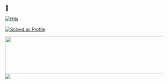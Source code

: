 ### 👋

[![Hits](https://hits.seeyoufarm.com/api/count/incr/badge.svg?url=https%3A%2F%2Fgithub.com%2Flright-psw&count_bg=%23C3E9A5&title_bg=%23518628&icon=&icon_color=%23E7E7E7&title=hits&edge_flat=false)](https://hits.seeyoufarm.com)
<br/>
<br/> 
[![Solved.ac Profile](http://mazassumnida.wtf/api/v2/generate_badge?boj=pkp20007)](https://solved.ac/pkp20007/)

<a href="https://github.com/devxb/gitanimals">
  <img src="https://render.gitanimals.org/lines/{username}?pet-id=1" width="1000" height="120"/>
</a>
<a href="https://github.com/devxb/gitanimals">
  <img src="https://render.gitanimals.org/farms/{username}"/>
</a>
